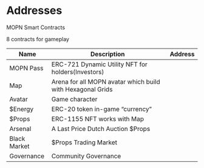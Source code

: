 # Addresses

MOPN Smart Contracts

8 contracts for gameplay

| Name         | Description                                                | Address |
| ------------ | ---------------------------------------------------------- | ------- |
| MOPN Pass    | ERC-721 Dynamic Utility NFT for holders(Investors)         |         |
| Map          | Arena for all MOPN avatar which build with Hexagonal Grids |         |
| Avatar       | Game character                                             |         |
| $Energy      | ERC-20 token in-game “currency”                            |         |
| $Props       | ERC-1155 NFT works with Map                                |         |
| Arsenal      | A Last Price Dutch Auction $Props                          |         |
| Black Market | $Props Trading Market                                      |         |
| Governance   | Community Governance                                       |         |

